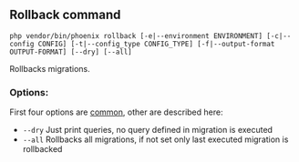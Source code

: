 ## Rollback command
`php vendor/bin/phoenix rollback [-e|--environment ENVIRONMENT] [-c|--config CONFIG] [-t|--config_type CONFIG_TYPE] [-f|--output-format OUTPUT-FORMAT] [--dry] [--all]`

Rollbacks migrations.

### Options:
First four options are [common](commands.md), other are described here:
- `--dry` Just print queries, no query defined in migration is executed
- `--all` Rollbacks all migrations, if not set only last executed migration is rollbacked
